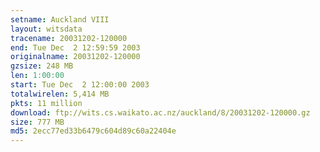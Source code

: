 ```yaml
---
setname: Auckland VIII
layout: witsdata
tracename: 20031202-120000
end: Tue Dec  2 12:59:59 2003
originalname: 20031202-120000
gzsize: 248 MB
len: 1:00:00
start: Tue Dec  2 12:00:00 2003
totalwirelen: 5,414 MB
pkts: 11 million
download: ftp://wits.cs.waikato.ac.nz/auckland/8/20031202-120000.gz
size: 777 MB
md5: 2ecc77ed33b6479c604d89c60a22404e
---
```


